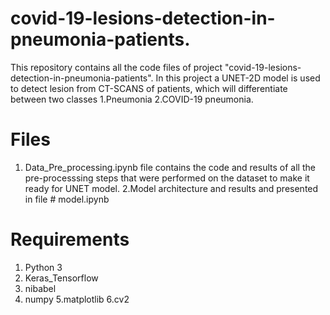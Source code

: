 # covid-19-lesions-detection-in-pneumonia-patients.

This repository contains all the code files of project "covid-19-lesions-detection-in-pneumonia-patients". In this project a UNET-2D model is used to detect lesion from CT-SCANS of patients, which will differentiate between two classes 1.Pneumonia 2.COVID-19 pneumonia.

# Files
1. Data_Pre_processing.ipynb file contains the code and results of all the pre-processsing steps that were performed on the dataset to make it ready for UNET model.
2.Model architecture and results and presented in file # model.ipynb

# Requirements
1. Python 3
2. Keras_Tensorflow
3. nibabel
4. numpy
5.matplotlib
6.cv2

